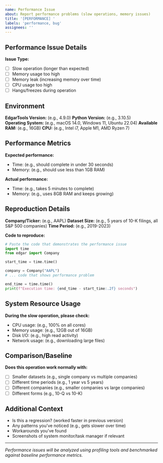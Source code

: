 ```yaml
---
name: Performance Issue
about: Report performance problems (slow operations, memory issues)
title: '[PERFORMANCE] '
labels: 'performance, bug'
assignees: ''
---
```


## Performance Issue Details

**Issue Type:**
- [ ] Slow operation (longer than expected)
- [ ] Memory usage too high
- [ ] Memory leak (increasing memory over time)
- [ ] CPU usage too high
- [ ] Hangs/freezes during operation

## Environment
**EdgarTools Version:** (e.g., 4.9.0)
**Python Version:** (e.g., 3.10.5)  
**Operating System:** (e.g., macOS 14.0, Windows 11, Ubuntu 22.04)
**Available RAM:** (e.g., 16GB)
**CPU:** (e.g., Intel i7, Apple M1, AMD Ryzen 7)

## Performance Metrics
**Expected performance:**
- Time: (e.g., should complete in under 30 seconds)
- Memory: (e.g., should use less than 1GB RAM)

**Actual performance:**
- Time: (e.g., takes 5 minutes to complete)
- Memory: (e.g., uses 8GB RAM and keeps growing)

## Reproduction Details
**Company/Ticker:** (e.g., AAPL)
**Dataset Size:** (e.g., 5 years of 10-K filings, all S&P 500 companies)
**Time Period:** (e.g., 2019-2023)

**Code to reproduce:**
```python
# Paste the code that demonstrates the performance issue
import time
from edgar import Company

start_time = time.time()

company = Company("AAPL")
# ... code that shows performance problem

end_time = time.time()
print(f"Execution time: {end_time - start_time:.2f} seconds")
```

## System Resource Usage
**During the slow operation, please check:**
- CPU usage: (e.g., 100% on all cores)
- Memory usage: (e.g., 12GB out of 16GB)
- Disk I/O: (e.g., high read activity)
- Network usage: (e.g., downloading large files)

## Comparison/Baseline
**Does this operation work normally with:**
- [ ] Smaller datasets (e.g., single company vs multiple companies)
- [ ] Different time periods (e.g., 1 year vs 5 years)
- [ ] Different companies (e.g., smaller companies vs large companies)
- [ ] Different forms (e.g., 10-Q vs 10-K)

## Additional Context
- Is this a regression? (worked faster in previous version)
- Any patterns you've noticed (e.g., gets slower over time)
- Workarounds you've found
- Screenshots of system monitor/task manager if relevant

---
*Performance issues will be analyzed using profiling tools and benchmarked against baseline performance metrics.*